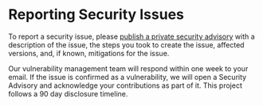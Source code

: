 # Reporting Security Issues
To report a security issue, please [publish a private security advisory](https://github.com/NodeSecure/authors/security/advisories) with a description of the issue, the steps you took to create the issue, affected versions, and, if known, mitigations for the issue.

Our vulnerability management team will respond within one week to your email. If the issue is confirmed as a vulnerability, we will open a Security Advisory and acknowledge your contributions as part of it. This project follows a 90 day disclosure timeline.
